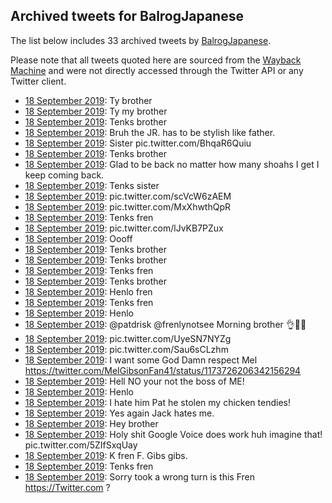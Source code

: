 ## Archived tweets for BalrogJapanese

The list below includes 33 archived tweets by
[BalrogJapanese](https://twitter.com/BalrogJapanese).

Please note that all tweets quoted here are sourced from the
[Wayback Machine](https://web.archive.org) and were not directly accessed through the Twitter API or
any Twitter client.

* [18 September 2019](https://web.archive.org/web/20190918144554/https://twitter.com/BalrogJapanese/status/1174327265565405184): Ty brother <!--1174327265565405184-->
* [18 September 2019](https://web.archive.org/web/20190918150618/https://twitter.com/BalrogJapanese/status/1174322746806767616): Ty my brother <!--1174322746806767616-->
* [18 September 2019](https://web.archive.org/web/20190918134826/https://twitter.com/BalrogJapanese/status/1174314777176207362): Tenks brother <!--1174314777176207362-->
* [18 September 2019](https://web.archive.org/web/20190918135243/https://twitter.com/BalrogJapanese/status/1174299308067176448): Bruh the JR. has to be stylish like father. <!--1174299308067176448-->
* [18 September 2019](https://web.archive.org/web/20190918130922/https://twitter.com/BalrogJapanese/status/1174298626220118018): Sister pic.twitter.com/BhqaR6Quiu <!--1174298626220118018-->
* [18 September 2019](https://web.archive.org/web/20190918125209/https://twitter.com/BalrogJapanese/status/1174298202742243329): Tenks brother <!--1174298202742243329-->
* [18 September 2019](https://web.archive.org/web/20190918125719/https://twitter.com/BalrogJapanese/status/1174297345577537538): Glad to be back no matter how many shoahs I get I keep coming back. <!--1174297803461283840-->
* [18 September 2019](https://web.archive.org/web/20190918125719/https://twitter.com/BalrogJapanese/status/1174297345577537538): Tenks sister <!--1174297345577537538-->
* [18 September 2019](https://web.archive.org/web/20190918124218/https://twitter.com/BalrogJapanese/status/1174296840746913793): pic.twitter.com/scVcW6zAEM <!--1174296840746913793-->
* [18 September 2019](https://web.archive.org/web/20190918124700/https://twitter.com/BalrogJapanese/status/1174295030669832192): pic.twitter.com/MxXhwthQpR <!--1174295030669832192-->
* [18 September 2019](https://web.archive.org/web/20190918131002/https://twitter.com/BalrogJapanese/status/1174294927540277248): Tenks fren <!--1174294927540277248-->
* [18 September 2019](https://web.archive.org/web/20190918122813/https://twitter.com/BalrogJapanese/status/1174279430778146816): pic.twitter.com/lJvKB7PZux <!--1174279430778146816-->
* [18 September 2019](https://web.archive.org/web/20190918115515/https://twitter.com/BalrogJapanese/status/1174278692408676353): Oooff <!--1174278692408676353-->
* [18 September 2019](https://web.archive.org/web/20190918113603/https://twitter.com/BalrogJapanese/status/1174277099789660162): Tenks brother <!--1174277099789660162-->
* [18 September 2019](https://web.archive.org/web/20190918111556/https://twitter.com/BalrogJapanese/status/1174276496954986496): Tenks brother <!--1174276496954986496-->
* [18 September 2019](https://web.archive.org/web/20190918102837/https://twitter.com/BalrogJapanese/status/1174262192167882752): Tenks fren <!--1174262192167882752-->
* [18 September 2019](https://web.archive.org/web/20190918102536/https://twitter.com/BalrogJapanese/status/1174261684720066561): Tenks brother <!--1174261684720066561-->
* [18 September 2019](https://web.archive.org/web/20190918102223/https://twitter.com/BalrogJapanese/status/1174259945610588160): Henlo fren <!--1174259945610588160-->
* [18 September 2019](https://web.archive.org/web/20190918095715/https://twitter.com/BalrogJapanese/status/1174255546637139970): Tenks fren <!--1174255546637139970-->
* [18 September 2019](https://web.archive.org/web/20190918110447/https://twitter.com/BalrogJapanese/status/1174255010768654339): Henlo <!--1174255010768654339-->
* [18 September 2019](https://web.archive.org/web/20190918092452/https://twitter.com/BalrogJapanese/status/1174252942263771138): @patdrisk @frenlynotsee Morning brother 👌🙋‍♂️ <!--1174252942263771138-->
* [18 September 2019](https://web.archive.org/web/20190918092238/https://twitter.com/BalrogJapanese/status/1174247964971327488): pic.twitter.com/UyeSN7NYZg <!--1174247964971327488-->
* [18 September 2019](https://web.archive.org/web/20190918100050/https://twitter.com/BalrogJapanese/status/1174247897891844102): pic.twitter.com/Sau6sCLzhm <!--1174247897891844102-->
* [18 September 2019](https://web.archive.org/web/20190918083830/https://twitter.com/BalrogJapanese/status/1174237973493235712): I want some God Damn respect Mel https://twitter.com/MeIGibsonFan41/status/1173726206342156294 <!--1174237973493235712-->
* [18 September 2019](https://web.archive.org/web/20190918083336/https://twitter.com/BalrogJapanese/status/1174232878038880256): Hell NO your not the boss of ME! <!--1174232878038880256-->
* [18 September 2019](https://web.archive.org/web/20190918075132/https://twitter.com/BalrogJapanese/status/1174227506276311040): Henlo <!--1174227506276311040-->
* [18 September 2019](https://web.archive.org/web/20190918080308/https://twitter.com/BalrogJapanese/status/1174227268220178432): I hate him Pat he stolen my chicken tendies! <!--1174227268220178432-->
* [18 September 2019](https://web.archive.org/web/20190918075839/https://twitter.com/BalrogJapanese/status/1174226273922666496): Yes again Jack hates me. <!--1174226273922666496-->
* [18 September 2019](https://web.archive.org/web/20190918065317/https://twitter.com/BalrogJapanese/status/1174214420609867776): Hey brother <!--1174214420609867776-->
* [18 September 2019](https://web.archive.org/web/20190918065019/https://twitter.com/BalrogJapanese/status/1174213900939739136): Holy shit Google Voice does work huh imagine that! pic.twitter.com/5ZIfSxqUay <!--1174213900939739136-->
* [18 September 2019](https://web.archive.org/web/20190918093746/https://twitter.com/BalrogJapanese/status/1174209308046893057): K fren F. Gibs gibs. <!--1174209308046893057-->
* [18 September 2019](https://web.archive.org/web/20190918094250/https://twitter.com/BalrogJapanese/status/1174206055905136641): Tenks fren <!--1174206055905136641-->
* [18 September 2019](https://web.archive.org/web/20190918061143/https://twitter.com/BalrogJapanese/status/1174203739995037696): Sorry took a wrong turn is this Fren  https://Twitter.com ? <!--1174203739995037696-->
